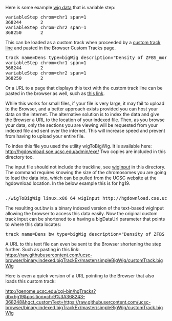 Here is some example [wig data](http://genome.ucsc.edu/FAQ/FAQformat.html#format6) that is variable step:

<pre>
variableStep chrom=chr1 span=1
368244       2
variableStep chrom=chr2 span=1
368250       2
</pre>

This can be loaded as a custom track when proceeded by a [custom track line](http://genome.ucsc.edu/goldenPath/help/customTrack.html#TRACK) and pasted in the Browser Custom Tracks page.

<pre>
track name=Dens type=bigWig description="Density of ZFBS_morph overlaps" visibility=full db=hg19 autoScale=off viewLimits=0.0:20 color=165,42,42 yLineMark=1 yLineonoff=on priority=100 
variableStep chrom=chr1 span=1
368244       2
variableStep chrom=chr2 span=1
368250       2
</pre>

Or a URL to a page that displays this text with the custom track line can be pasted in the browser as well, such as [this link](https://raw.githubusercontent.com/ucsc-browser/binary.indexed.bigTrackEx/master/simpleBigWig/customTrack.wigInput).

While this works for small files, if your file is very large, it may fail to upload to the Browser, and a better approach exists provided you can host your data on the internet. The alternative solution is to index the data and give the Browser a URL to the location of your indexed file. Then, as you browse your data, only the sections you are viewing will be requested from your indexed file and sent over the internet.  This will increase speed and prevent from having to upload your entire file.

To index this file you used the utility wigToBigWig.  It is available here:  http://hgdownload.soe.ucsc.edu/admin/exe/ Two copies are included in this directory too.

The input file should not include the trackline, see [wigInput](https://github.com/ucsc-browser/binary.indexed.bigTrackEx/blob/master/simpleBigWig/wigInput) in this directory.  The command requires knowing the size of the chromosomes you are going to load the data into, which can be pulled from the UCSC website at the hgdownload location. In the below example this is for hg19. 

<pre> 
./wigToBigWig_linux.x86_64 wigInput http://hgdownload.cse.ucsc.edu/goldenPath/hg19/bigZips/hg19.chrom.sizes out.bw
</pre>

The resulting out.bw is a binary indexed version of the text-based wigInput allowing the browser to access this data easily. Now the original custom track input can be shortened to a having a bigDataUrl parameter that points to where this data locates:

<pre>
track name=Dens_bw type=bigWig description="Density of ZFBS_morph overlaps" visibility=full db=hg19 autoScale=off viewLimits=0.0:20 color=165,42,42 yLineMark=1 yLineonoff=on priority=100 bigDataUrl=http://location/of/file/out.bw
</pre>

A URL to this text file can even be sent to the Browser shortening the step further. Such as pasting in this link: https://raw.githubusercontent.com/ucsc-browser/binary.indexed.bigTrackEx/master/simpleBigWig/customTrack.bigWig

Here is even a quick version of a URL pointing to the Browser that also loads this custom track:



http://genome.ucsc.edu/cgi-bin/hgTracks?db=hg19&position=chr9%3A368243-368248&hgct_customText=https://raw.githubusercontent.com/ucsc-browser/binary.indexed.bigTrackEx/master/simpleBigWig/customTrack.bigWig





